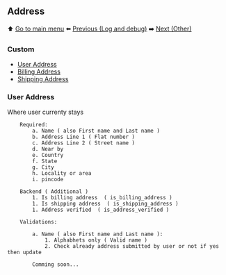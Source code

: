 ## Address

⬆️ [Go to main menu](README.md#e-commerce-logics) ⬅️ [Previous (Log and debug)](register.md) ➡️ [Next (Other)](register.md)

### Custom
- [User Address](#user-address)
- [Billing Address](#billing-address)
- [Shipping Address](#shipping-address)

### User Address

Where user currenty stays

``` 
    Required:
        a. Name ( also First name and Last name )
        b. Address Line 1 ( Flat number ) 
        c. Address Line 2 ( Street name )
        d. Near by 
        e. Country
        f. State
        g. City
        h. Locality or area
        i. pincode 

    Backend ( Additional )
        1. Is billing address  ( is_billing_address )
        1. Is shipping address  ( is_shipping_address )
        1. Address verified  ( is_address_verified )

    Validations:

        a. Name ( also First name and Last name ):
            1. Alphabhets only ( Valid name ) 
            2. Check already address submitted by user or not if yes then update
        
        Comming soon... 
  
```
